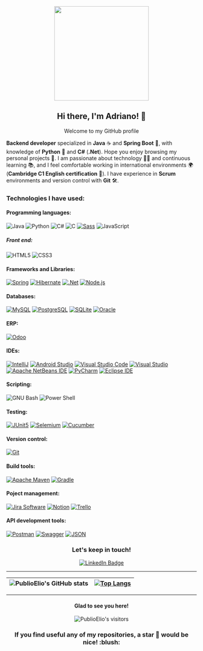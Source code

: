 <div id="header" align="center">
  <img src="https://media.giphy.com/media/irVmlMu1zlgyBYGyxO/giphy.gif" width="250"/>
  <h2>Hi there, I'm Adriano! 👋</h2>
  <p>Welcome to my GitHub profile</p>
</div>

**Backend developer** specialized in **Java** :coffee: and **Spring Boot** :leaves:, with knowledge of **Python** 🐍 and **C#** (**.Net**). Hope you enjoy browsing my personal projects 📂. I am passionate about technology :man_technologist: and continuous learning 📚, and I feel comfortable working in international environments 🌍 (**Cambridge C1 English certification** 📜). I have experience in **Scrum** environments and version control with **Git** 🛠️.

### Technologies I have used:

#### Programming languages:
![Java](https://img.shields.io/badge/java-%23ED8B00.svg?style=for-the-badge&logo=openjdk&logoColor=white) 
![Python](https://img.shields.io/badge/python-3776AB.svg?style=for-the-badge&logo=python&logoColor=white) 
![C#](https://img.shields.io/badge/c%23-%23239120.svg?style=for-the-badge&logo=csharp&logoColor=white) 
![C](https://img.shields.io/badge/C-A8B9CC.svg?style=for-the-badge&logo=c&logoColor=white)
[![Sass](https://img.shields.io/badge/sass-CC6699.svg?style=for-the-badge&logo=sass&logoColor=white)](https://sass-lang.com/)
![JavaScript](https://img.shields.io/badge/javascript-F7DF1E.svg?style=for-the-badge&logo=javascript&logoColor=white)

##### Front end:
![HTML5](https://img.shields.io/badge/html5-E34F26.svg?style=for-the-badge&logo=html5&logoColor=white)
![CSS3](https://img.shields.io/badge/css3-1572B6.svg?style=for-the-badge&logo=css3&logoColor=white)

#### Frameworks and Libraries:
[![Spring](https://img.shields.io/badge/spring-6DB33F.svg?style=for-the-badge&logo=spring&logoColor=white)](https://spring.io/)
[![Hibernate](https://img.shields.io/badge/hibernate-59666C.svg?style=for-the-badge&logo=hibernate&logoColor=white)](https://hibernate.org/)
[![.Net](https://img.shields.io/badge/.NET-5C2D91?style=for-the-badge&logo=.net&logoColor=white)](https://dotnet.microsoft.com/es-es/)
[![Node.js](https://img.shields.io/badge/node.js-5FA04E.svg?style=for-the-badge&logo=nodedotjs&logoColor=white)](https://nodejs.org/en)

#### Databases:
[![MySQL](https://img.shields.io/badge/mysql-%2300000f.svg?style=for-the-badge&logo=mysql&logoColor=white)](https://www.mysql.com/) 
[![PostgreSQL](https://img.shields.io/badge/PostgreSQL-%23316192.svg?style=for-the-badge&logo=postgresql&logoColor=white)](https://www.postgresql.org/)
[![SQLite](https://img.shields.io/badge/sqlite-003B57.svg?style=for-the-badge&logo=sqlite&logoColor=white)](https://www.sqlite.org/)
[![Oracle](https://img.shields.io/badge/oracle-F80000.svg?style=for-the-badge&logo=oracle&logoColor=white)](https://www.oracle.com/es/database/technologies/appdev/sql.html)

#### ERP:
[![Odoo](https://img.shields.io/badge/odoo-714B67.svg?style=for-the-badge&logo=odoo&logoColor=white)](https://www.odoo.com/)

#### IDEs:
[![IntelliJ](https://img.shields.io/badge/IntelliJ-grey.svg?style=for-the-badge&logo=intellijidea&logoColor=white)](https://www.jetbrains.com/idea/)
[![Android Studio](https://img.shields.io/badge/Android_Studio-3DDC84.svg?style=for-the-badge&logo=android-studio&logoColor=white)](https://developer.android.com/studio)
[![Visual Studio Code](https://img.shields.io/badge/Visual_Studio_Code-0078D4.svg?style=for-the-badge&logo=visual-studio-code&logoColor=white)](https://code.visualstudio.com/)
[![Visual Studio](https://img.shields.io/badge/visual%20studio-5C2D91.svg?style=for-the-badge&logo=visual-studio&logoColor=white)](https://visualstudio.microsoft.com/)
[![Apache NetBeans IDE](https://img.shields.io/badge/apache%20netbeans%20IDE-1B6AC6.svg?style=for-the-badge&logo=apachenetbeanside&logoColor=white)](https://netbeans.apache.org/front/main/index.html)
[![PyCharm](https://img.shields.io/badge/PyCharm-000000.svg?style=for-the-badge&logo=pycharm&logoColor=white)](https://www.jetbrains.com/es-es/pycharm/)
[![Eclipse IDE](https://img.shields.io/badge/eclipse%20IDE-2C2255.svg?style=for-the-badge&logo=eclipseide&logoColor=white)](https://eclipseide.org/)

#### Scripting:
![GNU Bash](https://img.shields.io/badge/GNU%20bash-4EAA25.svg?style=for-the-badge&logo=gnubash&logoColor=white)
![Power Shell](https://img.shields.io/badge/power%20shell-5391FE.svg?style=for-the-badge&logo=powershell&logoColor=white)

#### Testing:
[![JUnit5](https://img.shields.io/badge/junit5-25A162.svg?style=for-the-badge&logo=junit5&logoColor=white)](https://junit.org/junit5/)
[![Selemium](https://img.shields.io/badge/selenium-43B02A.svg?style=for-the-badge&logo=selenium&logoColor=white)](https://www.selenium.dev/)
[![Cucumber](https://img.shields.io/badge/cucumber-23D96C.svg?style=for-the-badge&logo=cucumber&logoColor=white)](https://cucumber.io/)

#### Version control:
[![Git](https://img.shields.io/badge/git-F05032.svg?style=for-the-badge&logo=git&logoColor=white)](https://git-scm.com/)

#### Build tools:
[![Apache Maven](https://img.shields.io/badge/Apache%20Maven-C71A36.svg?style=for-the-badge&logo=apache-maven&logoColor=white)](https://maven.apache.org/)
[![Gradle](https://img.shields.io/badge/gradle-02303A.svg?style=for-the-badge&logo=gradle&logoColor=white)](https://gradle.org/)

#### Poject management:
[![Jira Software](https://img.shields.io/badge/jira%20software-0052CC.svg?style=for-the-badge&logo=jirasoftware&logoColor=white)](https://www.atlassian.com/es/software/jira)
[![Notion](https://img.shields.io/badge/notion-000000.svg?style=for-the-badge&logo=notion&logoColor=white)](https://trello.com/)
[![Trello](https://img.shields.io/badge/trello-0052CC.svg?style=for-the-badge&logo=trello&logoColor=white)](https://trello.com/)

#### API development tools:
[![Postman](https://img.shields.io/badge/postman-FF6C37.svg?style=for-the-badge&logo=postman&logoColor=white)](https://www.postman.com/)
[![Swagger](https://img.shields.io/badge/swagger-85EA2D.svg?style=for-the-badge&logo=swagger&logoColor=white)](https://swagger.io/)
[![JSON](https://img.shields.io/badge/JSON-000000.svg?style=for-the-badge&logo=json&logoColor=white)](https://www.json.org/json-es.html)

[//]: <> (https://simpleicons.org/)

<div id="badges" align="center">
  <h3>Let's keep in touch!</h3>
  <a href="https://www.linkedin.com/in/adrianodiaz/">
    <img src="https://img.shields.io/badge/LinkedIn-blue?style=for-the-badge&logo=linkedin&logoColor=white" alt="LinkedIn Badge"/>
  </a>
</div>

***
| ![PublioElio's GitHub stats](https://github-readme-stats.vercel.app/api?username=PublioElio&hide=issues&show_icons=true&theme=blueberry) | [![Top Langs](https://github-readme-stats.vercel.app/api/top-langs/?username=PublioElio&layout=compact&theme=blueberry)](https://github.com/anuraghazra/github-readme-stats) |
|:-:|:-:|

---

<h4 align="center"> Glad to see you here! </h4>

<div align="center">
  <img alt="PublioElio's visitors" src="https://komarev.com/ghpvc/?username=PublioElio&color=red&style=flat&label=visitors" />
</div>

<h3 align="center"> If you find useful any of my repositories, a star 🌟 would be nice! :blush: </h3>
